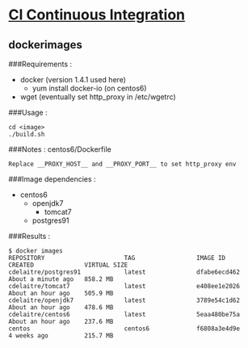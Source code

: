 # [CI Continuous Integration](../README.md)

## dockerimages

###Requirements :
- docker (version 1.4.1 used here)
  - yum install docker-io (on centos6)
- wget (eventually set http_proxy in /etc/wgetrc)

###Usage :
```
cd <image>
./build.sh
```

###Notes :
centos6/Dockerfile
```
Replace __PROXY_HOST__ and __PROXY_PORT__ to set http_proxy env
```

###Image dependencies :
- centos6
  - openjdk7
    - tomcat7
  -  postgres91

###Results :
```
$ docker images
REPOSITORY                      TAG                 IMAGE ID            CREATED              VIRTUAL SIZE
cdelaitre/postgres91            latest              dfabe6ecd462        About a minute ago   858.2 MB
cdelaitre/tomcat7               latest              e408ee1e2026        About an hour ago    505.9 MB
cdelaitre/openjdk7              latest              3789e54c1d62        About an hour ago    478.6 MB
cdelaitre/centos6               latest              5eaa480be75a        About an hour ago    237.6 MB
centos                          centos6             f6808a3e4d9e        4 weeks ago          215.7 MB
```
